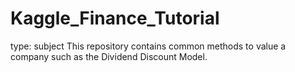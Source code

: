 # Kaggle_Finance_Tutorial
type: subject
This repository contains common methods to value a company such as the Dividend Discount Model.
